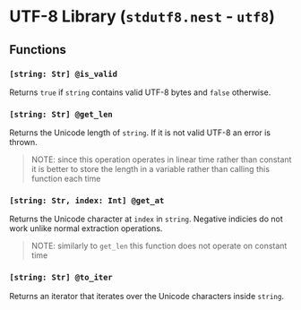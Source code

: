 # UTF-8 Library (`stdutf8.nest` - `utf8`)

## Functions

### `[string: Str] @is_valid`

Returns `true` if `string` contains valid UTF-8 bytes and `false` otherwise.

### `[string: Str] @get_len`

Returns the Unicode length of `string`. If it is not valid UTF-8 an error is
thrown.

> NOTE: since this operation operates in linear time rather than constant it is
> better to store the length in a variable rather than calling this function
> each time

### `[string: Str, index: Int] @get_at`

Returns the Unicode character at `index` in `string`. Negative indicies do not
work unlike normal extraction operations.

> NOTE: similarly to `get_len` this function does not operate on constant time

### `[string: Str] @to_iter`

Returns an iterator that iterates over the Unicode characters inside `string`.

